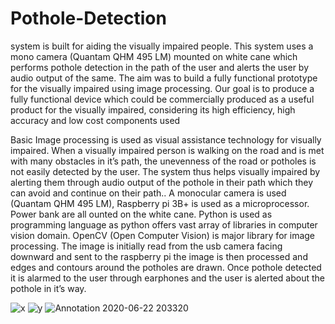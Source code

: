 # Pothole-Detection

system is built for aiding the visually impaired people. This system uses a mono camera (Quantam QHM 495 LM) mounted on white cane which performs pothole detection in the path of the user and alerts the user by audio output of the same. The aim was to build a fully functional prototype for the visually impaired using image processing. Our goal is to produce a fully functional device which could be commercially produced as a useful product for the visually impaired, considering its high efficiency, high accuracy and low cost components used

Basic Image processing is used as visual assistance technology for visually impaired. When a visually impaired person is walking on the road and is met with many obstacles in it’s path, the unevenness of the road or potholes is not easily detected by the user. The system thus helps visually impaired by alerting them through audio output of the pothole in their path which they can avoid and continue on their path.. A monocular camera is used (Quantam QHM 495 LM), Raspberry pi 3B+ is used as a microprocessor. Power bank are all ounted on the white cane. Python is used as programming language as python offers vast array of libraries in computer vision domain. OpenCV (Open Computer Vision) is major library for image processing. The image is initially read from the usb camera facing downward and sent to the raspberry pi the image is then processed and edges and contours around the potholes are drawn. Once pothole detected it is alarmed to the user through earphones and the user is alerted about the pothole in it’s way.

![x](https://user-images.githubusercontent.com/40892667/85304594-8fab0f00-b4c9-11ea-8229-39c8087d9ae3.png)
![y](https://user-images.githubusercontent.com/40892667/85304606-9174d280-b4c9-11ea-96e9-2c3b78fdc5a7.png)
![Annotation 2020-06-22 203320](https://user-images.githubusercontent.com/40892667/85304609-920d6900-b4c9-11ea-87b5-da2aa50c426c.png)
